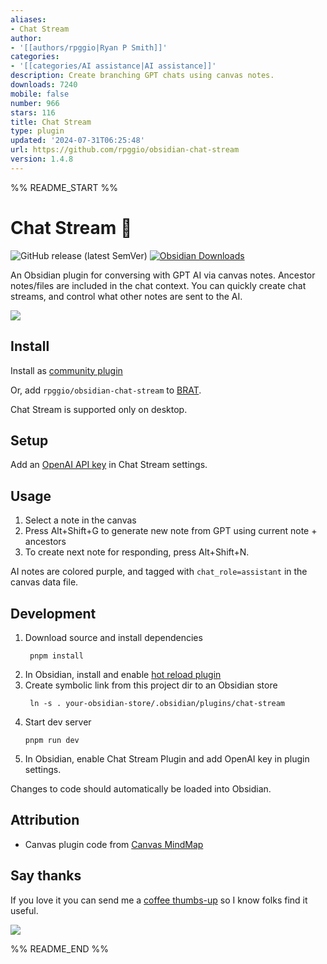```yaml
---
aliases:
- Chat Stream
author:
- '[[authors/rpggio|Ryan P Smith]]'
categories:
- '[[categories/AI assistance|AI assistance]]'
description: Create branching GPT chats using canvas notes.
downloads: 7240
mobile: false
number: 966
stars: 116
title: Chat Stream
type: plugin
updated: '2024-07-31T06:25:48'
url: https://github.com/rpggio/obsidian-chat-stream
version: 1.4.8
---
```


%% README_START %%

# Chat Stream 	🔀
![GitHub release (latest SemVer)](https://img.shields.io/github/v/release/rpggio/obsidian-chat-stream?style=for-the-badge&sort=semver) [![Obsidian Downloads](https://img.shields.io/badge/dynamic/json?logo=obsidian&color=%23483699&label=downloads&query=%24%5B%22chat-stream%22%5D.downloads&url=https%3A%2F%2Fraw.githubusercontent.com%2Fobsidianmd%2Fobsidian-releases%2Fmaster%2Fcommunity-plugin-stats.json&style=for-the-badge)](https://obsidian.md/plugins?search=chat%20stream)

An Obsidian plugin for conversing with GPT AI via canvas notes. Ancestor notes/files are included in the chat context. You can quickly create chat streams, and control what other notes are sent to the AI.

<img src="https://raw.githubusercontent.com/rpggio/obsidian-chat-stream/HEAD/static/chat-stream-example.gif"/>

## Install

Install as [community plugin](https://obsidian.md/plugins?search=chat%20stream#)

Or, add `rpggio/obsidian-chat-stream` to [BRAT](https://github.com/TfTHacker/obsidian42-brat).

Chat Stream is supported only on desktop.

## Setup

Add an [OpenAI API key](https://platform.openai.com/account/api-keys) in Chat Stream settings.

## Usage

1. Select a note in the canvas
2. Press Alt+Shift+G to generate new note from GPT using current note + ancestors
3. To create next note for responding, press Alt+Shift+N.

AI notes are colored purple, and tagged with `chat_role=assistant` in the canvas data file.

## Development

1. Download source and install dependencies
   ```
	pnpm install
	```
2. In Obsidian, install and enable [hot reload plugin](https://github.com/pjeby/hot-reload)
3. Create symbolic link from this project dir to an Obsidian store 
   ```
	ln -s . your-obsidian-store/.obsidian/plugins/chat-stream
	```
4. Start dev server
	```
	pnpm run dev
	```
5. In Obsidian, enable Chat Stream Plugin and add OpenAI key in plugin settings.

Changes to code should automatically be loaded into Obsidian.

## Attribution

* Canvas plugin code from [Canvas MindMap](https://github.com/Quorafind/Obsidian-Canvas-MindMap)

## Say thanks

If you love it you can send me a [coffee thumbs-up](https://bmc.link/ryanp) so I know folks find it useful.

<a href="https://www.buymeacoffee.com/ryanp"><img src="https://img.buymeacoffee.com/button-api/?text=Buy me a coffee&emoji=&slug=ryanp&button_colour=FFDD00&font_colour=000000&font_family=Lato&outline_colour=000000&coffee_colour=ffffff" /></a>


%% README_END %%